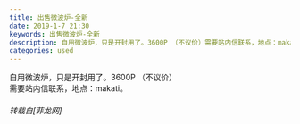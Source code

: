 ```yaml
---
title: 出售微波炉-全新
date: 2019-1-7 21:30
keywords: 出售微波炉-全新
description: 自用微波炉，只是开封用了。3600P （不议价）需要站内信联系，地点：makati。
categories: used
---
```

<td class="t_f" id="postmessage_2636326">

自用微波炉，只是开封用了。3600P （不议价）<br/>
需要站内信联系，地点：makati。</td>
###### 转载自[菲龙网]